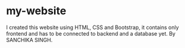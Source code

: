# my-website
I created this website using HTML, CSS and Bootstrap, it contains only frontend and has to be connected to backend and a database yet.
By SANCHIKA SINGH.
